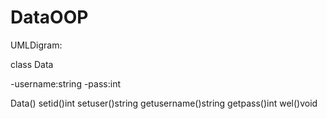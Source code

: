 # DataOOP

UMLDigram: 

class Data

-username:string
-pass:int

Data()
setid()int
setuser()string
getusername()string
getpass()int
wel()void
